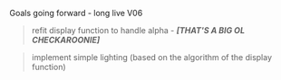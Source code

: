 Goals going forward - long live V06

>refit display function to handle alpha - ***[THAT'S A BIG OL CHECKAROONIE]***


>implement simple lighting (based on the algorithm of the display function)
